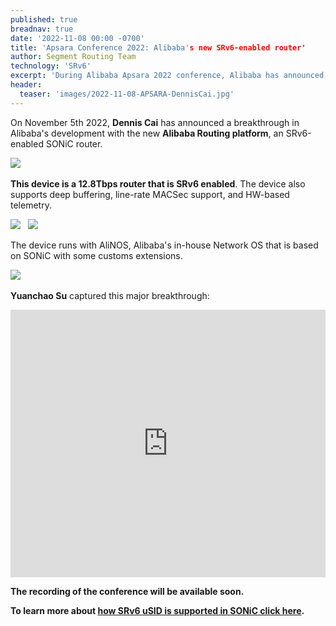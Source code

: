 ```yaml
---
published: true
breadnav: true
date: '2022-11-08 00:00 -0700'
title: 'Apsara Conference 2022: Alibaba's new SRv6-enabled router'
author: Segment Routing Team
technology: 'SRv6'
excerpt: 'During Alibaba Apsara 2022 conference, Alibaba has announced a Alibaba Routing Platform, a new SRv6-enabled whitebox router. This is a 12.8Tbps device based on SONiC with SRv6 support.'
header:
  teaser: 'images/2022-11-08-APSARA-DennisCai.jpg'
---
```


On November 5th 2022, **Dennis Cai** has announced a breakthrough in Alibaba's development with the new **Alibaba Routing platform**, an SRv6-enabled SONiC router.

<img src="{{ 'images/2022-11-08-APSARA-DennisCai.jpg' | relative_url }}">
&nbsp;

**This device is a 12.8Tbps router that is SRv6 enabled**. The device also supports deep buffering, line-rate MACSec support, and HW-based telemetry.

<img src="{{ 'images/2022-11-08-APSARA-Alibaba-SRv6-router.jpeg' | relative_url }}">
&nbsp;
<img src="{{ 'images/2022-11-08-APSARA-Hardware.jpg' | relative_url }}">
&nbsp;

The device runs with AliNOS, Alibaba's in-house Network OS that is based on SONiC with some customs extensions.

<img src="{{ 'images/2022-11-08-APSARA-Alibaba-SRv6-router-AliNOS.jpeg' | relative_url }}">
&nbsp;

**Yuanchao Su** captured this major breakthrough:

<iframe src="https://www.linkedin.com/embed/feed/update/urn:li:share:6994516951448375296" height="428" width="504" frameborder="0" allowfullscreen="" title="Embedded post"></iframe>

**The recording of the conference will be available soon.**

**To learn more about [how SRv6 uSID is supported in SONiC click here](open-software/SONiC).**

